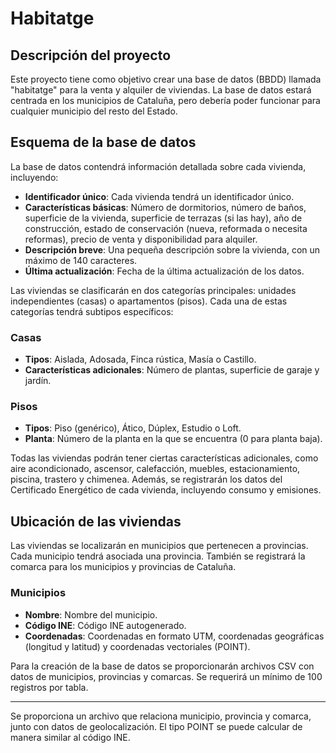 # Habitatge

## Descripción del proyecto

Este proyecto tiene como objetivo crear una base de datos (BBDD) llamada "habitatge" para la venta y alquiler de viviendas. La base de datos estará centrada en los municipios de Cataluña, pero debería poder funcionar para cualquier municipio del resto del Estado.

## Esquema de la base de datos

La base de datos contendrá información detallada sobre cada vivienda, incluyendo:

- **Identificador único**: Cada vivienda tendrá un identificador único.
- **Características básicas**: Número de dormitorios, número de baños, superficie de la vivienda, superficie de terrazas (si las hay), año de construcción, estado de conservación (nueva, reformada o necesita reformas), precio de venta y disponibilidad para alquiler.
- **Descripción breve**: Una pequeña descripción sobre la vivienda, con un máximo de 140 caracteres.
- **Última actualización**: Fecha de la última actualización de los datos.

Las viviendas se clasificarán en dos categorías principales: unidades independientes (casas) o apartamentos (pisos). Cada una de estas categorías tendrá subtipos específicos:

### Casas

- **Tipos**: Aislada, Adosada, Finca rústica, Masía o Castillo.
- **Características adicionales**: Número de plantas, superficie de garaje y jardín.

### Pisos

- **Tipos**: Piso (genérico), Ático, Dúplex, Estudio o Loft.
- **Planta**: Número de la planta en la que se encuentra (0 para planta baja).

Todas las viviendas podrán tener ciertas características adicionales, como aire acondicionado, ascensor, calefacción, muebles, estacionamiento, piscina, trastero y chimenea. Además, se registrarán los datos del Certificado Energético de cada vivienda, incluyendo consumo y emisiones.

## Ubicación de las viviendas

Las viviendas se localizarán en municipios que pertenecen a provincias. Cada municipio tendrá asociada una provincia. También se registrará la comarca para los municipios y provincias de Cataluña.

### Municipios

- **Nombre**: Nombre del municipio.
- **Código INE**: Código INE autogenerado.
- **Coordenadas**: Coordenadas en formato UTM, coordenadas geográficas (longitud y latitud) y coordenadas vectoriales (POINT).

Para la creación de la base de datos se proporcionarán archivos CSV con datos de municipios, provincias y comarcas. Se requerirá un mínimo de 100 registros por tabla.

---

Se proporciona un archivo que relaciona municipio, provincia y comarca, junto con datos de geolocalización. El tipo POINT se puede calcular de manera similar al código INE.


